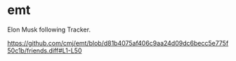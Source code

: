 # emt
Elon Musk following Tracker.

https://github.com/cmj/emt/blob/d81b4075af406c9aa24d09dc6becc5e775f50c1b/friends.diff#L1-L50
